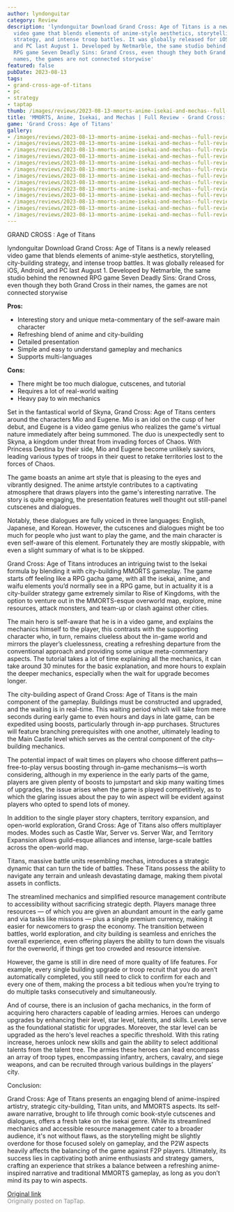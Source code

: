```yaml
---
author: lyndonguitar
category: Review
description: 'lyndonguitar Download Grand Cross: Age of Titans is a newly released
  video game that blends elements of anime-style aesthetics, storytelling, city-building
  strategy, and intense troop battles. It was globally released for iOS, Android,
  and PC last August 1. Developed by Netmarble, the same studio behind the renowned
  RPG game Seven Deadly Sins: Grand Cross, even though they both Grand Cross in their
  names, the games are not connected storywise'
featured: false
pubDate: 2023-08-13
tags:
- grand-cross-age-of-titans
- pc
- strategy
- taptap
thumb: /images/reviews/2023-08-13-mmorts-anime-isekai-and-mechas--full-review---grand-cross-age-of-titans-0.avif
title: 'MMORTS, Anime, Isekai, and Mechas | Full Review - Grand Cross: Age of Titans'
game: 'Grand Cross: Age of Titans'
gallery:
- /images/reviews/2023-08-13-mmorts-anime-isekai-and-mechas--full-review---grand-cross-age-of-titans-0.avif
- /images/reviews/2023-08-13-mmorts-anime-isekai-and-mechas--full-review---grand-cross-age-of-titans-1.avif
- /images/reviews/2023-08-13-mmorts-anime-isekai-and-mechas--full-review---grand-cross-age-of-titans-2.avif
- /images/reviews/2023-08-13-mmorts-anime-isekai-and-mechas--full-review---grand-cross-age-of-titans-3.avif
- /images/reviews/2023-08-13-mmorts-anime-isekai-and-mechas--full-review---grand-cross-age-of-titans-4.avif
- /images/reviews/2023-08-13-mmorts-anime-isekai-and-mechas--full-review---grand-cross-age-of-titans-5.avif
- /images/reviews/2023-08-13-mmorts-anime-isekai-and-mechas--full-review---grand-cross-age-of-titans-6.avif
- /images/reviews/2023-08-13-mmorts-anime-isekai-and-mechas--full-review---grand-cross-age-of-titans-7.avif
- /images/reviews/2023-08-13-mmorts-anime-isekai-and-mechas--full-review---grand-cross-age-of-titans-8.avif
- /images/reviews/2023-08-13-mmorts-anime-isekai-and-mechas--full-review---grand-cross-age-of-titans-9.avif
- /images/reviews/2023-08-13-mmorts-anime-isekai-and-mechas--full-review---grand-cross-age-of-titans-10.avif
- /images/reviews/2023-08-13-mmorts-anime-isekai-and-mechas--full-review---grand-cross-age-of-titans-11.avif
- /images/reviews/2023-08-13-mmorts-anime-isekai-and-mechas--full-review---grand-cross-age-of-titans-12.avif
---
```

GRAND CROSS : Age of Titans

lyndonguitar
Download
Grand Cross: Age of Titans is a newly released video game that blends elements of anime-style aesthetics, storytelling, city-building strategy, and intense troop battles. It was globally released for iOS, Android, and PC last August 1. Developed by Netmarble, the same studio behind the renowned RPG game Seven Deadly Sins: Grand Cross, even though they both Grand Cross in their names, the games are not connected storywise


**Pros:**
- Interesting story and unique meta-commentary of the self-aware main character
- Refreshing blend of anime and city-building
- Detailed presentation
- Simple and easy to understand gameplay and mechanics
- Supports multi-languages


**Cons:**
- There might be too much dialogue, cutscenes, and tutorial
- Requires a lot of real-world waiting
- Heavy pay to win mechanics


Set in the fantastical world of Skyna, Grand Cross: Age of Titans centers around the characters Mio and Eugene. Mio is an idol on the cusp of her debut, and Eugene is a video game genius who realizes the game's virtual nature immediately after being summoned. The duo is unexpectedly sent to Skyna, a kingdom under threat from invading forces of Chaos. With Princess Destina by their side, Mio and Eugene become unlikely saviors, leading various types of troops in their quest to retake territories lost to the forces of Chaos.

The game boasts an anime art style that is pleasing to the eyes and vibrantly designed. The anime artstyle contributes to a captivating atmosphere that draws players into the game's interesting narrative.  The story is quite engaging, the presentation features well thought out still-panel cutscenes and dialogues.

Notably, these dialogues are fully voiced in three languages: English, Japanese, and Korean. However, the cutscenes and dialogues might be too much for people who just want to play the game, and the main character is even self-aware of this element. Fortunately they are mostly skippable, with even a slight summary of what is to be skipped.

Grand Cross: Age of Titans introduces an intriguing twist to the Isekai formula by blending it with city-building MMORTS gameplay. The game starts off feeling like a RPG gacha game, with all the isekai, anime, and waifu elements you’d normally see in a RPG game, but in actuality it is a city-builder strategy game extremely similar to Rise of Kingdoms, with the option to venture out in the MMORTS-esque overworld map, explore, mine resources, attack monsters, and team-up or clash against other cities.

The main hero is self-aware that he is in a video game, and explains the mechanics himself to the player, this contrasts with the supporting character who, in turn, remains clueless about the in-game world and mirrors the player’s cluelessness, creating a refreshing departure from the conventional approach and providing some unique meta-commentary aspects. The tutorial takes a lot of time explaining all the mechanics, it can take around 30 minutes for the basic explanation, and more hours to explain the deeper mechanics, especially when the wait for upgrade becomes longer.

The city-building aspect of Grand Cross: Age of Titans is the main component of the gameplay. Buildings must be constructed and upgraded, and the waiting is in real-time. This waiting period which will take from mere seconds during early game to even hours and days in late game, can be expedited using boosts, particularly through in-app purchases. Structures will feature branching prerequisites with one another, ultimately leading to the Main Castle level which serves as the central component of the city-building mechanics.

The potential impact of wait times on players who choose different paths—free-to-play versus boosting through in-game mechanisms—is worth considering, although in my experience in the early parts of the game, players are given plenty of boosts to jumpstart and skip many waiting times of upgrades, the issue arises when the game is played competitively, as to which the glaring issues about the pay to win aspect will be evident against players who opted to spend lots of money.

In addition to the single player story chapters, territory expansion, and open-world exploration, Grand Cross: Age of Titans also offers multiplayer modes. Modes such as Castle War, Server vs. Server War, and Territory Expansion allows guild-esque alliances and intense, large-scale battles across the open-world map.

Titans, massive battle units resembling mechas, introduces a strategic dynamic that can turn the tide of battles. These Titans possess the ability to navigate any terrain and unleash devastating damage, making them pivotal assets in conflicts.

The streamlined mechanics and simplified resource management contribute to accessibility without sacrificing strategic depth. Players manage three resources — of which you are given an abundant amount in the early game and via tasks like missions — plus a single premium currency, making it easier for newcomers to grasp the economy. The transition between battles, world exploration, and city building is seamless and enriches the overall experience, even offering players the ability to turn down the visuals for the overworld, if things get too crowded and resource intensive.

However, the game is still in dire need of more quality of life features. For example, every single building upgrade or troop recruit that you do aren’t automatically completed, you still need to click to confirm for each and every one of them, making the process a bit tedious when you’re trying to do multiple tasks consecutively and simultaneously.

And of course, there is an inclusion of gacha mechanics, in the form of acquiring hero characters capable of leading armies. Heroes can undergo upgrades by enhancing their level, star level, talents, and skills. Levels serve as the foundational statistic for upgrades. Moreover, the star level can be upgraded as the hero's level reaches a specific threshold. With this rating increase, heroes unlock new skills and gain the ability to select additional talents from the talent tree. The armies these heroes can lead encompass an array of troop types, encompassing infantry, archers, cavalry, and siege weapons, and can be recruited through various buildings in the players’ city.

Conclusion:

Grand Cross: Age of Titans presents an engaging blend of anime-inspired artistry, strategic city-building, Titan units, and MMORTS aspects. Its self-aware narrative, brought to life through comic book-style cutscenes and dialogues, offers a fresh take on the isekai genre. While its streamlined mechanics and accessible resource management cater to a broader audience, it's not without flaws, as the storytelling might be slightly overdone for those focused solely on gameplay, and the P2W aspects heavily affects the balancing of the game against F2P players. Ultimately, its success lies in captivating both anime enthusiasts and strategy gamers, crafting an experience that strikes a balance between a refreshing anime-inspired narrative and traditional MMORTS gameplay, as long as you don’t mind its pay to win aspects.

[Original link](https://www.taptap.io/post/6135382)<br><span style="font-size: 0.95em; color: #888;">Originally posted on TapTap.</span>